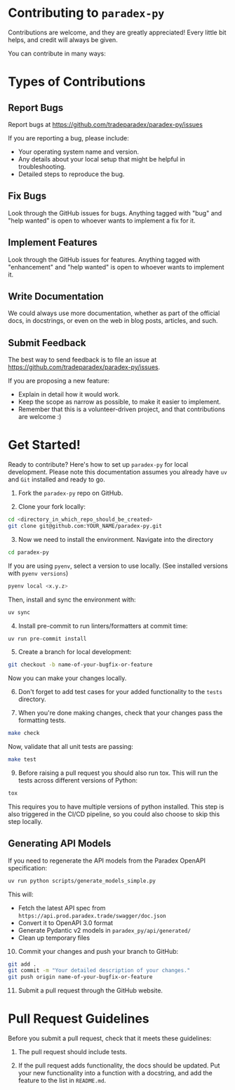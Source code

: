 # Contributing to `paradex-py`

Contributions are welcome, and they are greatly appreciated!
Every little bit helps, and credit will always be given.

You can contribute in many ways:

# Types of Contributions

## Report Bugs

Report bugs at https://github.com/tradeparadex/paradex-py/issues

If you are reporting a bug, please include:

- Your operating system name and version.
- Any details about your local setup that might be helpful in troubleshooting.
- Detailed steps to reproduce the bug.

## Fix Bugs

Look through the GitHub issues for bugs.
Anything tagged with "bug" and "help wanted" is open to whoever wants to implement a fix for it.

## Implement Features

Look through the GitHub issues for features.
Anything tagged with "enhancement" and "help wanted" is open to whoever wants to implement it.

## Write Documentation

We could always use more documentation, whether as part of the official docs, in docstrings, or even on the web in blog posts, articles, and such.

## Submit Feedback

The best way to send feedback is to file an issue at https://github.com/tradeparadex/paradex-py/issues.

If you are proposing a new feature:

- Explain in detail how it would work.
- Keep the scope as narrow as possible, to make it easier to implement.
- Remember that this is a volunteer-driven project, and that contributions
  are welcome :)

# Get Started!

Ready to contribute? Here's how to set up `paradex-py` for local development.
Please note this documentation assumes you already have `uv` and `Git` installed and ready to go.

1. Fork the `paradex-py` repo on GitHub.

2. Clone your fork locally:

```bash
cd <directory_in_which_repo_should_be_created>
git clone git@github.com:YOUR_NAME/paradex-py.git
```

3. Now we need to install the environment. Navigate into the directory

```bash
cd paradex-py
```

If you are using `pyenv`, select a version to use locally. (See installed versions with `pyenv versions`)

```bash
pyenv local <x.y.z>
```

Then, install and sync the environment with:

```bash
uv sync
```

4. Install pre-commit to run linters/formatters at commit time:

```bash
uv run pre-commit install
```

5. Create a branch for local development:

```bash
git checkout -b name-of-your-bugfix-or-feature
```

Now you can make your changes locally.

6. Don't forget to add test cases for your added functionality to the `tests` directory.

7. When you're done making changes, check that your changes pass the formatting tests.

```bash
make check
```

Now, validate that all unit tests are passing:

```bash
make test
```

9. Before raising a pull request you should also run tox.
   This will run the tests across different versions of Python:

```bash
tox
```

This requires you to have multiple versions of python installed.
This step is also triggered in the CI/CD pipeline, so you could also choose to skip this step locally.

## Generating API Models

If you need to regenerate the API models from the Paradex OpenAPI specification:

```bash
uv run python scripts/generate_models_simple.py
```

This will:

- Fetch the latest API spec from `https://api.prod.paradex.trade/swagger/doc.json`
- Convert it to OpenAPI 3.0 format
- Generate Pydantic v2 models in `paradex_py/api/generated/`
- Clean up temporary files

10. Commit your changes and push your branch to GitHub:

```bash
git add .
git commit -m "Your detailed description of your changes."
git push origin name-of-your-bugfix-or-feature
```

11. Submit a pull request through the GitHub website.

# Pull Request Guidelines

Before you submit a pull request, check that it meets these guidelines:

1. The pull request should include tests.

2. If the pull request adds functionality, the docs should be updated.
   Put your new functionality into a function with a docstring, and add the feature to the list in `README.md`.
